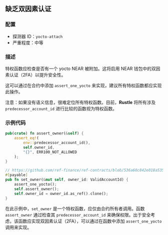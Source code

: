 
## 缺乏双因素认证

### 配置

* 探测器 ID：`yocto-attach`
* 严重程度：中等

### 描述

特权函数应检查是否有一个 yocto NEAR 被附加。这将启用 NEAR 钱包中的双因素认证（2FA）以提升安全性。

这可以通过在合约中添加 `assert_one_yocto` 来实现，建议所有特权函数都应实现此操作。

注意：如果没有语义信息，很难定位所有特权函数。目前，**Rustle** 将所有涉及 `predecessor_account_id` 进行比较的函数视为特权函数。

### 示例代码

```rust
pub(crate) fn assert_owner(&self) {
    assert_eq!(
        env::predecessor_account_id(),
        self.owner_id,
        "{}", ERR100_NOT_ALLOWED
    );
}

// https://github.com/ref-finance/ref-contracts/blob/536a60c842e018a535b478c874c747bde82390dd/ref-exchange/src/owner.rs#L16
#[payable]
pub fn set_owner(&mut self, owner_id: ValidAccountId) {
    assert_one_yocto();
    self.assert_owner();
    self.owner_id = owner_id.as_ref().clone();
}
```

在此示例中，`set_owner` 是一个特权函数，应仅由合约所有者调用。函数 `assert_owner` 通过检查其 `predecessor_account_id` 来确保权限。出于安全考虑，该函数应实现双因素认证（2FA），可以通过在函数中添加 `assert_one_yocto` 调用来实现。
